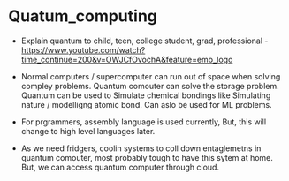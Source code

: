 # Quatum_computing

- Explain quantum to child, teen, college student, grad, professional - https://www.youtube.com/watch?time_continue=200&v=OWJCfOvochA&feature=emb_logo
- Normal computers / supercomputer can run out of space when solving compley problems. Quantum comouter can solve the storage problem. Quantum can be used to Simulate chemical bondings like Simulating nature / modelligng atomic bond.  Can aslo be used for ML problems. 

- For prgrammers, assembly language is used currently, But, this will change to high level languages later.

- As we need fridgers, coolin systems to coll down entaglemetns in quantum comouter, most probably tough to have this sytem at home. But, we can access quantum computer through cloud.
